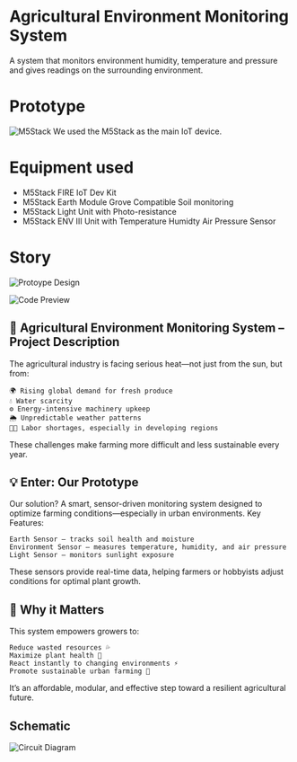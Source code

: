 # Agricultural Environment Monitoring System

A system that monitors environment humidity, temperature and pressure and gives readings on the surrounding environment.

# Prototype

![M5Stack](./assets/IMG-20250710-WA0000.jpg)
We used the M5Stack as the main IoT device.

# Equipment used

- M5Stack FIRE IoT Dev Kit
- M5Stack Earth Module Grove Compatible Soil monitoring
- M5Stack Light Unit with Photo-resistance
- M5Stack ENV III Unit with Temperature Humidty Air Pressure Sensor

# Story

![Protoype Design](./assets/IMG-20250710-WA0001.jpg)

![Code Preview](./assets/IMG-20250710-WA0002.jpg)

## 🌱 Agricultural Environment Monitoring System – Project Description

The agricultural industry is facing serious heat—not just from the sun, but from:

    🌍 Rising global demand for fresh produce
    💧 Water scarcity
    ⚙️ Energy-intensive machinery upkeep
    🌦️ Unpredictable weather patterns
    🧑‍🌾 Labor shortages, especially in developing regions

These challenges make farming more difficult and less sustainable every year.
## 💡 Enter: Our Prototype

Our solution? A smart, sensor-driven monitoring system designed to optimize farming conditions—especially in urban environments.
Key Features:

    Earth Sensor – tracks soil health and moisture
    Environment Sensor – measures temperature, humidity, and air pressure
    Light Sensor – monitors sunlight exposure

These sensors provide real-time data, helping farmers or hobbyists adjust conditions for optimal plant growth.
## 🌿 Why it Matters

This system empowers growers to:

    Reduce wasted resources 💦
    Maximize plant health 🌿
    React instantly to changing environments ⚡
    Promote sustainable urban farming 🌆
    
It’s an affordable, modular, and effective step toward a resilient agricultural future.

## Schematic
![Circuit Diagram](./assets/img_20250216_200253_MOpHBnvgdQ.jpg)
